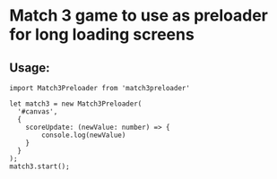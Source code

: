 # Match 3 game to use as preloader for long loading screens

## Usage:

```
import Match3Preloader from 'match3preloader'

let match3 = new Match3Preloader(
  '#canvas',
  {
    scoreUpdate: (newValue: number) => {
        console.log(newValue)
    }
  }
);
match3.start();
```
